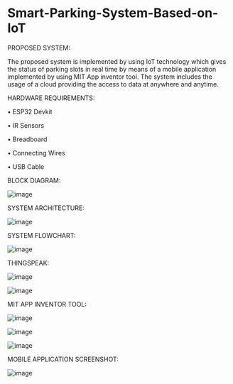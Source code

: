 # Smart-Parking-System-Based-on-IoT

PROPOSED SYSTEM:

The proposed system is implemented by using IoT technology which gives the status of parking slots in real time by means of a mobile application implemented by using MIT App inventor tool. The system includes the usage of a cloud providing the access to data at anywhere and anytime.





HARDWARE REQUIREMENTS:

•	ESP32 Devkit

•	IR Sensors

•	Breadboard

•	Connecting Wires

•	USB Cable


BLOCK DIAGRAM:

![image](https://user-images.githubusercontent.com/52932279/135569003-94c1f373-6b5d-44f3-9011-253d38f6edd3.png)


SYSTEM ARCHITECTURE:

![image](https://user-images.githubusercontent.com/52932279/135569130-07c6d9a3-5f3a-4eec-9dc7-417fd74c5cd8.png)

SYSTEM FLOWCHART:

![image](https://user-images.githubusercontent.com/52932279/135569168-1ccf6340-a2e6-4b74-b094-e250f8beca7d.png)

THINGSPEAK:

![image](https://user-images.githubusercontent.com/52932279/135569362-32cee3a9-8ff3-4fa4-a9e3-9d68a4982acb.png)

![image](https://user-images.githubusercontent.com/52932279/135569283-35b49b58-5742-4579-9ce3-2c407cfb8633.png)

MIT APP INVENTOR TOOL:

![image](https://user-images.githubusercontent.com/52932279/135569534-86abc3d2-290b-4c46-bce1-fc4a49263acb.png)

![image](https://user-images.githubusercontent.com/52932279/135569565-44e61a45-6ce4-4045-bcb7-49420cd28b99.png)

![image](https://user-images.githubusercontent.com/52932279/135569611-bf5152e2-1628-45c7-9910-3910d1ef9e66.png)

MOBILE APPLICATION SCREENSHOT:

![image](https://user-images.githubusercontent.com/52932279/135569714-423e3a4c-17c4-48db-a8c7-e9cfc3c656c9.png)



